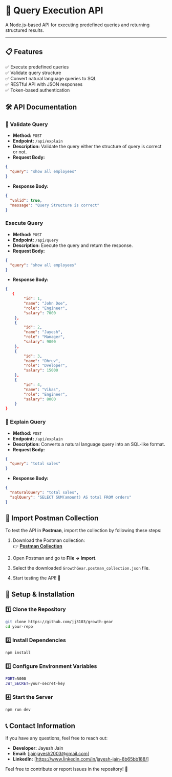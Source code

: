 # 🚀 Query Execution API

A Node.js-based API for executing predefined queries and returning structured results.

---

## 📋 Features

✅ Execute predefined queries  
✅ Validate query structure  
✅ Convert natural language queries to SQL  
✅ RESTful API with JSON responses  
✅ Token-based authentication

## 🛠 API Documentation

### 🔹 Validate Query

- **Method:** `POST`
- **Endpoint:** `/api/explain`
- **Description:** Validate the query either the structure of query is correct or not.
- **Request Body:**

```json
{
  "query": "show all employees"
}
```

- **Response Body:**

```json
{
  "valid": true,
  "message": "Query Structure is correct"
}
```

### Execute Query

- **Method:** `POST`
- **Endpoint:** `/api/query`
- **Description:** Execute the query and return the response.
- **Request Body:**

```json
{
  "query": "show all employees"
}
```

- **Response Body:**

```json
{
   {
        "id": 1,
        "name": "John Doe",
        "role": "Engineer",
        "salary": 7000
    },
    {
        "id": 2,
        "name": "Jayesh",
        "role": "Manager",
        "salary": 9000
    },
    {
        "id": 3,
        "name": "Dhruv",
        "role": "Dveloper",
        "salary": 15000
    },
    {
        "id": 4,
        "name": "Vikas",
        "role": "Engineer",
        "salary": 8000
    }
}
```

### 🔹 Explain Query

- **Method:** `POST`
- **Endpoint:** `/api/explain`
- **Description:** Converts a natural language query into an SQL-like format.
- **Request Body:**

```json
{
  "query": "total sales"
}
```

- **Response Body:**

```json
{
  "naturalQuery": "total sales",
  "sqlQuery": "SELECT SUM(amount) AS total FROM orders"
}
```

## 📮 Import Postman Collection

To test the API in **Postman**, import the collection by following these steps:

1. Download the Postman collection:  
   👉 **[Postman Collection](./GrowthGear.postman_collection.json)**

2. Open Postman and go to **File → Import**.
3. Select the downloaded `GrowthGear.postman_collection.json` file.
4. Start testing the API! 🚀

## 🔧 Setup & Installation

### 1️⃣ Clone the Repository

```sh
git clone https://github.com/jj3103/growth-gear
cd your-repo
```

### 2️⃣ Install Dependencies

```sh
npm install
```

### 3️⃣ Configure Environment Variables

```sh
PORT=5000
JWT_SECRET=your-secret-key
```

### 4️⃣ Start the Server

```sh
npm run dev
```

## 📞 Contact Information

If you have any questions, feel free to reach out:

- **Developer:** Jayesh Jain
- **Email:** [jainjayesh2003@gmail.com]
- **LinkedIn:** [https://www.linkedin.com/in/jayesh-jain-8b65bb188/]

Feel free to contribute or report issues in the repository! 🚀
